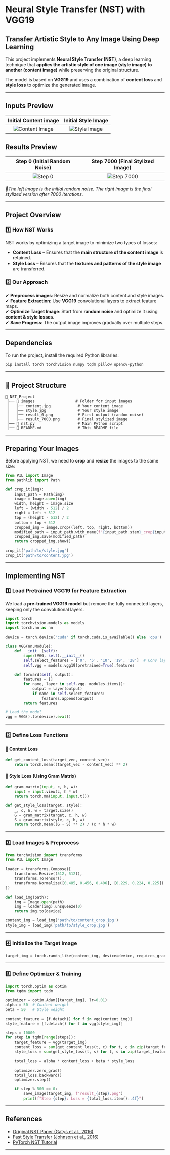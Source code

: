 # **Neural Style Transfer (NST) with VGG19**
## Transfer Artistic Style to Any Image Using Deep Learning

This project implements **Neural Style Transfer (NST)**, a deep learning technique that **applies the artistic style of one image (style image) to another (content image)** while preserving the original structure.

The model is based on **VGG19** and uses a combination of **content loss** and **style loss** to optimize the generated image.

---

## **Inputs Preview**
| Initial Content image | Initial Style Image |
|:-----------------------------:|:--------------------------------:|
| ![Content Image](content_cropped.jpg)      | ![Style Image](style_crop.jpg)   |


## **Results Preview**
| Step 0 (Initial Random Noise) | Step 7000 (Final Stylized Image) |
|:-----------------------------:|:--------------------------------:|
| ![Step 0](result_0.png)       | ![Step 7000](result_7000.png)   |

*🔹The left image is the initial random noise. The right image is the final stylized version after 7000 iterations.*

---

## **Project Overview**
### **1️⃣ How NST Works**
NST works by optimizing a target image to minimize two types of losses:
- **Content Loss** – Ensures that the **main structure of the content image** is retained.
- **Style Loss** – Ensures that the **textures and patterns of the style image** are transferred.

### **2️⃣ Our Approach**
✔ **Preprocess images**: Resize and normalize both content and style images.  
✔ **Feature Extraction**: Use **VGG19** convolutional layers to extract feature maps.  
✔ **Optimize Target Image**: Start from **random noise** and optimize it using **content & style losses**.  
✔ **Save Progress**: The output image improves gradually over multiple steps.

---

## **Dependencies**
To run the project, install the required Python libraries:

```bash
pip install torch torchvision numpy tqdm pillow opencv-python
```

---

## **📂 Project Structure**
```
📁 NST_Project
 ├── 📁 images                  # Folder for input images
 │   ├── content.jpg            # Your content image
 │   ├── style.jpg              # Your style image
 │   ├── result_0.png           # First output (random noise)
 │   ├── result_7000.png        # Final stylized image
 ├── 📜 nst.py                   # Main Python script
 ├── 📜 README.md                # This README file
```

---

## **Preparing Your Images**
Before applying NST, we need to **crop** and **resize** the images to the same size:

```python
from PIL import Image
from pathlib import Path

def crop_it(img):
    input_path = Path(img)
    image = Image.open(img)
    width, height = image.size
    left = (width - 512) / 2
    right = left + 512
    top = (height - 512) / 2
    bottom = top + 512
    cropped_img = image.crop((left, top, right, bottom))
    modified_path = input_path.with_name(f"{input_path.stem}_crop{input_path.suffix}")
    cropped_img.save(modified_path)
    return cropped_img.show()

crop_it('path/to/style.jpg')
crop_it('path/to/content.jpg')
```

---

## **Implementing NST**
### **1️⃣ Load Pretrained VGG19 for Feature Extraction**
We load a **pre-trained VGG19 model** but remove the fully connected layers, keeping only the convolutional layers.

```python
import torch
import torchvision.models as models
import torch.nn as nn

device = torch.device('cuda' if torch.cuda.is_available() else 'cpu')

class VGG(nn.Module):
    def __init__(self):
        super(VGG, self).__init__()
        self.select_features = ['0', '5', '10', '19', '28']  # Conv layers
        self.vgg = models.vgg19(pretrained=True).features
    
    def forward(self, output):
        features = []
        for name, layer in self.vgg._modules.items():
            output = layer(output)
            if name in self.select_features:
                features.append(output)
        return features

# Load the model
vgg = VGG().to(device).eval()
```

---

### **2️⃣ Define Loss Functions**
#### **🔹 Content Loss**
```python
def get_content_loss(target_vec, content_vec):
    return torch.mean((target_vec - content_vec) ** 2)
```
#### **🔹 Style Loss (Using Gram Matrix)**
```python
def gram_matrix(input, c, h, w):
    input = input.view(c, h * w)
    return torch.mm(input, input.t())

def get_style_loss(target, style):
    _, c, h, w = target.size()
    G = gram_matrix(target, c, h, w)
    S = gram_matrix(style, c, h, w)
    return torch.mean((G - S) ** 2) / (c * h * w)
```

---

### **3️⃣ Load Images & Preprocess**
```python
from torchvision import transforms
from PIL import Image

loader = transforms.Compose([
    transforms.Resize((512, 512)),
    transforms.ToTensor(),
    transforms.Normalize([0.485, 0.456, 0.406], [0.229, 0.224, 0.225])
])

def load_img(path):
    img = Image.open(path)
    img = loader(img).unsqueeze(0)
    return img.to(device)

content_img = load_img('path/to/content_crop.jpg')
style_img = load_img('path/to/style_crop.jpg')
```

---

### **4️⃣ Initialize the Target Image**
```python
target_img = torch.randn_like(content_img, device=device, requires_grad=True)
```

---

### **5️⃣ Define Optimizer & Training**
```python
import torch.optim as optim
from tqdm import tqdm

optimizer = optim.Adam([target_img], lr=0.01)
alpha = 50  # Content weight
beta = 50   # Style weight

content_feature = [f.detach() for f in vgg(content_img)]
style_feature = [f.detach() for f in vgg(style_img)]

steps = 10000
for step in tqdm(range(steps)):
    target_feature = vgg(target_img)
    content_loss = sum(get_content_loss(t, c) for t, c in zip(target_feature, content_feature))
    style_loss = sum(get_style_loss(t, s) for t, s in zip(target_feature, style_feature))
    
    total_loss = alpha * content_loss + beta * style_loss

    optimizer.zero_grad()
    total_loss.backward()
    optimizer.step()

    if step % 500 == 0:
        save_image(target_img, f'result_{step}.png')
        print(f"Step {step}: Loss = {total_loss.item():.4f}")
```

---

## **References**
- [Original NST Paper (Gatys et al., 2016)](https://arxiv.org/abs/1508.06576)
- [Fast Style Transfer (Johnson et al., 2016)](https://arxiv.org/abs/1603.08155)
- [PyTorch NST Tutorial](https://pytorch.org/tutorials/advanced/neural_style_tutorial.html)

---

